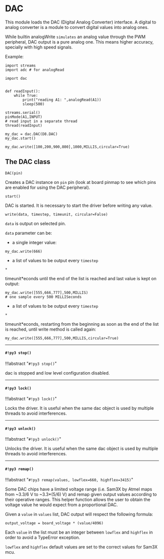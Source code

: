 # DAC

This module loads the DAC (Digital Analog Converter) interface.
A digital to analog converter is a module to convert digital values into analog ones.

While builtin analogWrite ```simulates``` an analog value through the PWM peripheral, DAC output is a pure analog one.
This means higher accuracy, specially with high speed signals.

Example:

```
import streams
import adc # for analogRead

import dac


def readInput():
    while True:
        print("reading A1: ",analogRead(A1))
        sleep(500)

streams.serial()
pinMode(A1,INPUT)
# read input in a separate thread
thread(readInput)

my_dac = dac.DAC(D8.DAC)
my_dac.start()

my_dac.write([100,200,900,800],1000,MILLIS,circular=True)
```

## The DAC class


`DAC(pin)`

Creates a DAC instance on ```pin``` pin (look at board pinmap to see which pins are enabled for using the DAC peripheral).


`start()`

DAC is started. It is necessary to start the driver before writing any value.


`write(data, timestep, timeunit, circular=False)`

```data``` is output on selected pin.

```data``` parameter can be:
* a single integer value:

```
my_dac.write(666)
```


* a list of values to be output every ```timestep``` 

```
*
```

timeunit\*econds until the end of the list is reached and last value is kept on output:

```
my_dac.write([555,666,777],500,MILLIS)
# one sample every 500 MILLISeconds
```


* a list of values to be output every ```timestep``` 

```
*
```

timeunit\*econds, restarting from the beginning as soon as the end of the list is reached, until write method is called again:

```
my_dac.write([555,666,777],500,MILLIS,circular=True)
```


---
#### `#!py3 stop()`

!!!abstract "`#!py3 stop()`"

dac is stopped and low level configuration disabled.


---
#### `#!py3 lock()`

!!!abstract "`#!py3 lock()`"

Locks the driver. It is useful when the same dac object is used by multiple threads to avoid interferences.


---
#### `#!py3 unlock()`

!!!abstract "`#!py3 unlock()`"

Unlocks the driver. It is useful when the same dac object is used by multiple threads to avoid interferences.


---
#### `#!py3 remap()`

!!!abstract "`#!py3 remap(values, lowflex=660, highflex=3415)`"

Some DAC chips have a limited voltage range (i.e. Sam3X by Atmel maps from ~3.3/6 V to ~3.3\*(5/6) V) and remap given output values according to their operative ranges.
This helper function allows the user to obtain the voltage value he would expect from a proportional DAC.

Given a ```value``` in ```values``` list, DAC output will respect the following formula:

```
output_voltage = board_voltage * (value/4096)
```

Each ```value``` in the list must be an integer between ```lowflex``` and ```highflex``` in order to avoid a TypeError exception.

```lowflex``` and ```highflex``` default values are set to the correct values for Sam3X mcu.
<!--stackedit_data:
eyJoaXN0b3J5IjpbLTY4NjA5MjI3NV19
-->